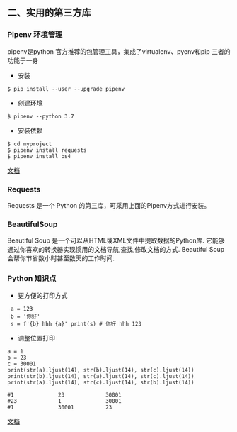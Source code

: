 ## 二、实用的第三方库
 
### Pipenv 环境管理 

pipenv是python 官方推荐的包管理工具，集成了virtualenv、pyenv和pip
三者的功能于一身 

- 安装
 
```
$ pip install --user --upgrade pipenv 
```
- 创建环境 
```
$ pipenv --python 3.7
```

- 安装依赖 
```
$ cd myproject 
$ pipenv install requests
$ pipenv install bs4
```



[文档](https://pipenv.readthedocs.io/en/latest/)

### Requests 

Requests 是一个 Python 的第三库，可采用上面的Pipenv方式进行安装。


### BeautifulSoup

Beautiful Soup 是一个可以从HTML或XML文件中提取数据的Python库.
它能够通过你喜欢的转换器实现惯用的文档导航,查找,修改文档的方式.
Beautiful Soup会帮你节省数小时甚至数天的工作时间.

### Python 知识点

- 更方便的打印方式
```
 a = 123 
 b = '你好' 
 s = f'{b} hhh {a}' print(s) # 你好 hhh 123 
```

- 调整位置打印 
```
a = 1
b = 23
c = 30001
print(str(a).ljust(14), str(b).ljust(14), str(c).ljust(14))
print(str(b).ljust(14), str(a).ljust(14), str(c).ljust(14))
print(str(a).ljust(14), str(c).ljust(14), str(b).ljust(14))

#1              23             30001         
#23             1              30001         
#1              30001          23   
```

[文档](https://docs.python.org/zh-cn/3.7/index.html)